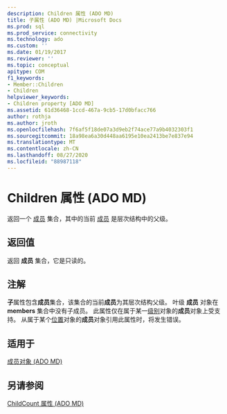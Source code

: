 ```yaml
---
description: Children 属性 (ADO MD)
title: 子属性 (ADO MD) |Microsoft Docs
ms.prod: sql
ms.prod_service: connectivity
ms.technology: ado
ms.custom: ''
ms.date: 01/19/2017
ms.reviewer: ''
ms.topic: conceptual
apitype: COM
f1_keywords:
- Member::Children
- Children
helpviewer_keywords:
- Children property [ADO MD]
ms.assetid: 61d36468-1ccd-467a-9cb5-17d0bfacc766
author: rothja
ms.author: jroth
ms.openlocfilehash: 7f6af5f18de07a3d9eb2f74ace77a9b4032303f1
ms.sourcegitcommit: 18a98ea6a30d448aa6195e10ea2413be7e837e94
ms.translationtype: MT
ms.contentlocale: zh-CN
ms.lasthandoff: 08/27/2020
ms.locfileid: "88987118"
---
```

# <a name="children-property-ado-md"></a>Children 属性 (ADO MD)
返回一个 [成员](./members-collection-ado-md.md) 集合，其中的当前 [成员](./member-object-ado-md.md) 是层次结构中的父级。  
  
## <a name="return-values"></a>返回值  
 返回 **成员** 集合，它是只读的。  
  
## <a name="remarks"></a>注解  
 **子**属性包含**成员**集合，该集合的当前**成员**为其层次结构父级。 叶级 **成员** 对象在 **members** 集合中没有子成员。 此属性仅在属于某一[级别](./level-object-ado-md.md)对象的**成员**对象上受支持。 从属于某个[位置](./position-object-ado-md.md)对象的**成员**对象引用此属性时，将发生错误。  
  
## <a name="applies-to"></a>适用于  
 [成员对象 (ADO MD)](./member-object-ado-md.md)  
  
## <a name="see-also"></a>另请参阅  
 [ChildCount 属性 (ADO MD)](./childcount-property-ado-md.md)